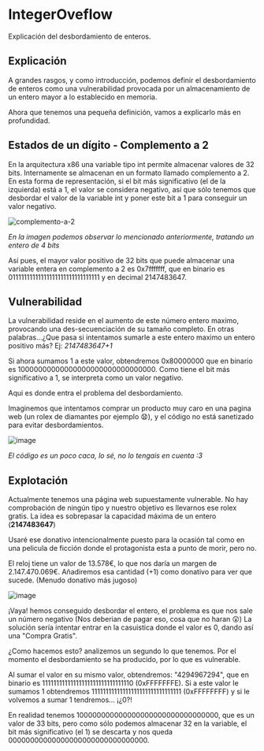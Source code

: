 # IntegerOveflow
Explicación del desbordamiento de enteros.

## Explicación

A grandes rasgos, y como introducción, podemos definir el desbordamiento de enteros como una vulnerabilidad provocada por un almacenamiento de un entero mayor a lo establecido en memoria.

Ahora que tenemos una pequeña definición, vamos a explicarlo más en profundidad.

## Estados de un dígito - Complemento a 2

En la arquitectura x86 una variable tipo int permite almacenar valores de 32 bits. Internamente se almacenan en un formato llamado complemento a 2. En esta forma de representación, si el bit más significativo (el de la izquierda) está a 1, el valor se considera negativo, así que sólo tenemos que desbordar el valor de la variable int y poner este bit a 1 para conseguir un valor negativo.

![complemento-a-2](https://user-images.githubusercontent.com/87484792/192157249-370fe2bf-5131-4569-9fc9-0df0d9403805.png)

*En la imagen podemos observar lo mencionado anteriormente, tratando un entero de 4 bits*


Así pues, el mayor valor positivo de 32 bits que puede almacenar una variable entera en complemento a 2 es 0x7fffffff, que en binario es 01111111111111111111111111111111 y en decimal 2147483647.


## Vulnerabilidad

La vulnerabilidad reside en el aumento de este número entero maximo, provocando una des-secuenciación de su tamaño completo.
En otras palabras...¿Que pasa si intentamos sumarle a este entero maximo un entero positivo más?  Ej: *2147483647+1*

Si ahora sumamos 1 a este valor, obtendremos 0x80000000 que en binario es 10000000000000000000000000000000. Como tiene el bit más significativo a 1, se interpreta como un valor negativo.

Aqui es donde entra el problema del desbordamiento. 

Imaginemos que intentamos comprar un producto muy caro en una pagina web (un rolex de diamantes por ejemplo 😧), y el código no está sanetizado para evitar desbordamientos.

![image](https://user-images.githubusercontent.com/87484792/192159407-e7422ff4-77c8-4cae-8e53-05a9862238af.png)

*El código es un poco caca, lo sé, no lo tengais en cuenta :3*

## Explotación

Actualmente tenemos una página web supuestamente vulnerable. No hay comprobación de ningún tipo y nuestro objetivo es llevarnos ese rolex gratis.
La idea es sobrepasar la capacidad máxima de un entero (**2147483647**)

Usaré ese donativo intencionalmente puesto para la ocasión tal como en una pelicula de ficción donde el protagonista esta a punto de morir, pero no.

El reloj tiene un valor de 13.578€, lo que nos daría un margen de 2.147.470.069€. Añadiremos esa cantidad (+1) como donativo para ver que sucede.  (Menudo donativo más jugoso)

![image](https://user-images.githubusercontent.com/87484792/192158811-c1cce0ae-83ad-4b51-8708-ebe551c002df.png)

¡Vaya! hemos conseguido desbordar el entero, el problema es que nos sale un número negativo (Nos deberian de pagar eso, cosa que no haran 😲)
La solución sería intentar entrar en la casuistica donde el valor es 0, dando así una "Compra Gratis". 

¿Como hacemos esto? analizemos un segundo lo que tenemos.
Por el momento el desbordamiento se ha producido, por lo que es vulnerable. 

Al sumar el valor en su mismo valor, obtendremos: "4294967294", que en binario es 11111111111111111111111111111110 (0xFFFFFFFE). Si a este valor le sumamos 1 obtendremos 11111111111111111111111111111111 (0xFFFFFFFF) y si le volvemos a sumar 1 tendremos... ¡¿0?!

En realidad tenemos 100000000000000000000000000000000, que es un valor de 33 bits, pero como sólo podemos almacenar 32 en la variable, el bit más significativo (el 1) se descarta y nos queda 00000000000000000000000000000000. 


